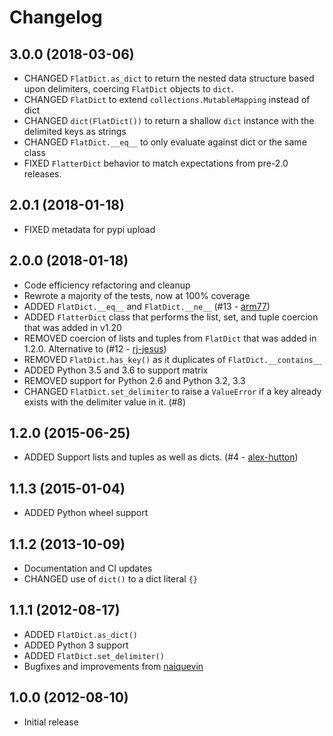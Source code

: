 # Changelog

## 3.0.0 (2018-03-06)
- CHANGED `FlatDict.as_dict` to return the nested data structure based upon delimiters, coercing `FlatDict` objects to `dict`.
- CHANGED `FlatDict` to extend `collections.MutableMapping` instead of dict
- CHANGED `dict(FlatDict())` to return a shallow `dict` instance with the delimited keys as strings
- CHANGED `FlatDict.__eq__` to only evaluate against dict or the same class
- FIXED `FlatterDict` behavior to match expectations from pre-2.0 releases.

## 2.0.1 (2018-01-18)
- FIXED metadata for pypi upload

## 2.0.0 (2018-01-18)
- Code efficiency refactoring and cleanup
- Rewrote a majority of the tests, now at 100% coverage
- ADDED `FlatDict.__eq__` and `FlatDict.__ne__` (#13 - [arm77](https://github.com/arm77))
- ADDED `FlatterDict` class that performs the list, set, and tuple coercion that was added in v1.20
- REMOVED coercion of lists and tuples from `FlatDict` that was added in 1.2.0. Alternative to (#12 - [rj-jesus](https://github.com/rj-jesus))
- REMOVED `FlatDict.has_key()` as it duplicates of `FlatDict.__contains__`
- ADDED Python 3.5 and 3.6 to support matrix
- REMOVED support for Python 2.6 and Python 3.2, 3.3
- CHANGED `FlatDict.set_delimiter` to raise a `ValueError` if a key already exists with the delimiter value in it. (#8)

## 1.2.0 (2015-06-25)
- ADDED Support lists and tuples as well as dicts. (#4 - [alex-hutton](https://github.com/alex-hutton))

## 1.1.3 (2015-01-04)
- ADDED Python wheel support

## 1.1.2 (2013-10-09)
- Documentation and CI updates
- CHANGED use of `dict()` to a dict literal `{}`

## 1.1.1 (2012-08-17)
- ADDED `FlatDict.as_dict()`
- ADDED Python 3 support
- ADDED `FlatDict.set_delimiter()`
- Bugfixes and improvements from [naiquevin](https://github.com/naiquevin)

## 1.0.0 (2012-08-10)

- Initial release
